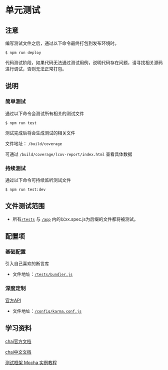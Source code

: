# 单元测试

## 注意
编写测试文件之后，通过以下命令最终打包到发布环境时。

``` base
$ npm run deploy
```
代码测试阶段，如果代码无法通过测试用例，说明代码存在问题，请寻找相关源码进行调试，否则无法正常打包。

## 说明

### 简单测试

通过以下命令会测试所有相关的测试文件
``` base
$ npm run test
```
测试完成后将会生成测试的相关文件

文件地址： `/build/coverage`

可通过 `/build/coverage/lcov-report/index.html` 查看具体数据

### 持续测试
通过以下命令可持续监听测试文件
``` base
$ npm run test:dev
```


## 文件测试范围

* 所有[`/tests`](/test) 与 [`/app`](/app) 内的以xx.spec.js为后缀的文件都将被测试。

## 配置项

### 基础配置
引入自己喜欢的断言库
* 文件地址：[`/tests/bundler.js`](/tests/bundler.js)

### 深度定制
[官方API](http://karma-runner.github.io/1.0/config/configuration-file.html)
* 文件地址：[`/config/karma.conf.js`](/config/karma.conf.js)

## 学习资料
[chai官方文档](http://chaijs.com/api/)

[chai中文文档](http://jaywcjlove.github.io/handbook/html/%E6%B5%8B%E8%AF%95%E5%B7%A5%E5%85%B7/chai.html#rd)

[测试框架 Mocha 实例教程](http://www.ruanyifeng.com/blog/2015/12/a-mocha-tutorial-of-examples.html)
